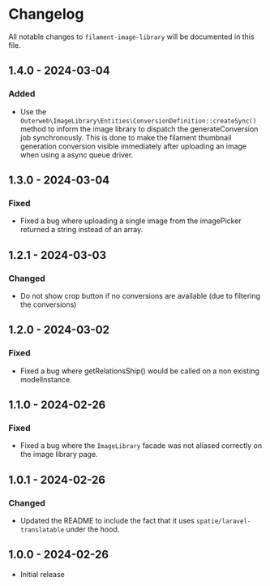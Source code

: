 # Changelog

All notable changes to `filament-image-library` will be documented in this file.

## 1.4.0 - 2024-03-04

### Added

- Use the `Outerweb\ImageLibrary\Entities\ConversionDefinition::createSync()` method to inform the image library to dispatch the generateConversion job synchronously. This is done to make the filament thumbnail generation conversion visible immediately after uploading an image when using a async queue driver.

## 1.3.0 - 2024-03-04

### Fixed

- Fixed a bug where uploading a single image from the imagePicker returned a string instead of an array.

## 1.2.1 - 2024-03-03

### Changed

- Do not show crop button if no conversions are available (due to filtering the conversions)

## 1.2.0 - 2024-03-02

### Fixed

- Fixed a bug where getRelationsShip() would be called on a non existing modelInstance.

## 1.1.0 - 2024-02-26

### Fixed

- Fixed a bug where the `ImageLibrary` facade was not aliased correctly on the image library page.

## 1.0.1 - 2024-02-26

### Changed

- Updated the README to include the fact that it uses `spatie/laravel-translatable` under the hood.

## 1.0.0 - 2024-02-26

- Initial release
